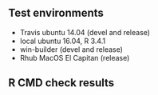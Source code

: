## Test environments

* Travis ubuntu 14.04 (devel and release)
* local ubuntu 16.04, R 3.4.1
* win-builder (devel and release)
* Rhub MacOS El Capitan (release)

## R CMD check results

